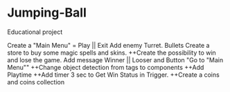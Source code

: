 # Jumping-Ball
Educational project

Create a "Main Menu" = Play || Exit
Add enemy Turret. Bullets
Create a store to buy some magic spells and skins.
++Create the possibility to win and lose the game. Add message Winner || Looser and Button "Go to "Main Menu""
++Change object detection from tags to components
++Add Playtime
++Add timer 3 sec to Get Win Status in Trigger.
++Create a coins and coins collection